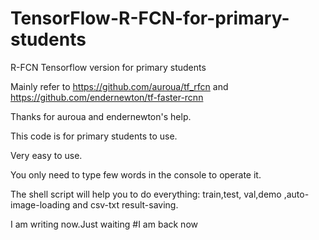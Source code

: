 # TensorFlow-R-FCN-for-primary-students
R-FCN Tensorflow version for primary students

Mainly refer to https://github.com/auroua/tf_rfcn and https://github.com/endernewton/tf-faster-rcnn

Thanks for auroua and endernewton's help.

This code is for primary students to use.

Very easy to use.

You only need to type few words in the console to operate it.

The shell script will help you to do everything: train,test, val,demo ,auto-image-loading and csv-txt result-saving.

I am writing now.Just waiting
#I am back now
